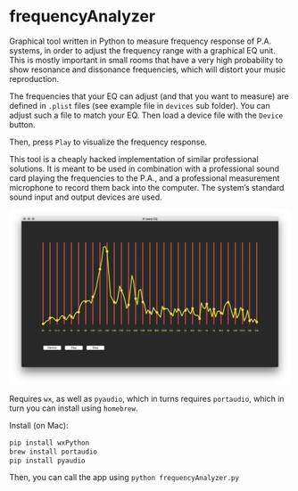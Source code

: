 # frequencyAnalyzer

Graphical tool written in Python to measure frequency response of P.A. systems, in order to adjust the frequency range with a graphical EQ unit. This is mostly important in small rooms that have a very high probability to show resonance and dissonance frequencies, which will distort your music reproduction.

The frequencies that your EQ can adjust (and that you want to measure) are defined in `.plist` files (see example file in `devices` sub folder). You can adjust such a file to match your EQ. Then load a device file with the `Device` button.

Then, press `Play` to visualize the frequency response. 

This tool is a cheaply hacked implementation of similar professional solutions. It is meant to be used in combination with a professional sound card playing the frequencies to the P.A., and a professional measurement microphone to record them back into the computer. The system’s standard sound input and output devices are used.

![](window.png)

Requires  `wx`, as well as `pyaudio`, which in turns requires `portaudio`, which in turn you can install using `homebrew`.

Install (on Mac):

```
pip install wxPython
brew install portaudio
pip install pyaudio
```

Then, you can call the app using `python frequencyAnalyzer.py`